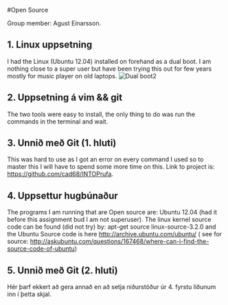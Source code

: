 #Open Source

Group member:
Agust Einarsson.

## 1. Linux uppsetning

I had the Linux (Ubuntu 12.04) installed on forehand as a dual boot. I am nothing close to a super user but have been trying this out for few years mostly for music player on old laptops.
![Dual boot2][dualboot]


## 2. Uppsetning á vim && git

The two tools were easy to install, the only thing to do was run the commands in the terminal and wait.

## 3. Unnið með Git (1. hluti)

This was hard to use as I got an error on every command I used so to master this I will have to spend some more time on this. Link to project is:
https://github.com/cad68/INTOPrufa.

## 4. Uppsettur hugbúnaður

The programs I am running that are Open source are:
Ubuntu 12.04 (had it before this assignment bud I am not superuser). The linux kernel source code can be found (did not try) by: apt-get source linux-source-3.2.0 and the Ubuntu Source code is here http://archive.ubuntu.com/ubuntu/ ( see for source: http://askubuntu.com/questions/167468/where-can-i-find-the-source-code-of-ubuntu)

## 5. Unnið með Git (2. hluti)

Hér þarf ekkert að gera annað en að setja niðurstöður úr 4. fyrstu liðunum inn í þetta skjal.


[dualboot]: https://www.dropbox.com/s/59a6s6zfg3hgscf/Mynd0236.jpg?raw=true  "Dual boot"
